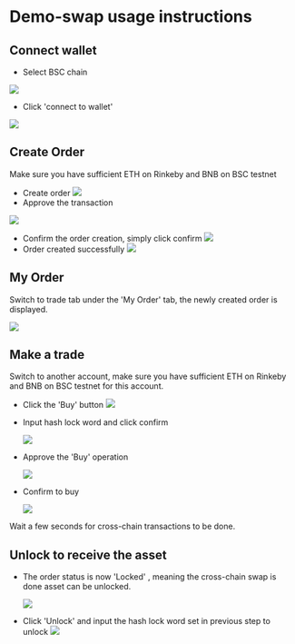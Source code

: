# Demo-swap usage instructions
##  Connect wallet
   - Select BSC chain

  ![](./docs/select_chain.jpg)

   - Click 'connect to wallet'

 ![](./docs/connect_wallet.jpg)

## Create Order
Make sure you have sufficient ETH on Rinkeby and BNB on BSC testnet
  - Create order
  ![](./docs/create_order.jpg)
  - Approve the transaction

  ![](./docs/approve.jpg)

  - Confirm the order creation, simply click confirm
    ![](./docs/confirm_order.jpg)
- Order created successfully
    ![](./docs/order_created.jpg)

## My Order

  Switch to trade tab under the 'My Order' tab, the newly created order is displayed.

  ![](./docs/my_order.jpg)

##  Make a trade
  Switch to another account, make sure you have sufficient ETH on Rinkeby and BNB on BSC testnet for this account.

  - Click the 'Buy' button
  ![](./docs/buy.jpg)

  - Input hash lock word and click confirm
  
    ![](./docs/input_hashlock.jpg)

 - Approve the 'Buy' operation
  
   ![](./docs/approve_buy.jpg)

 - Confirm to buy
  
   ![](./docs/confirm_buy.jpg)

Wait a few seconds for cross-chain transactions to be done.


## Unlock to receive the asset 
- The order status is now 'Locked' , meaning the cross-chain swap is done asset can be unlocked.

  ![](./docs/unlock.jpg)

- Click 'Unlock' and input the hash lock word set in previous step to unlock
 ![](./docs/unlock_fund.jpg)

 
